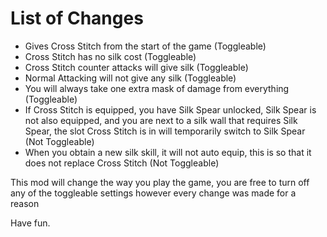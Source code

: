 # List of Changes
- Gives Cross Stitch from the start of the game (Toggleable)
- Cross Stitch has no silk cost (Toggleable)
- Cross Stitch counter attacks will give silk (Toggleable)
- Normal Attacking will not give any silk (Toggleable)
- You will always take one extra mask of damage from everything (Toggleable)
- If Cross Stitch is equipped, you have Silk Spear unlocked, Silk Spear is not also equipped, and you are next to a silk wall that requires Silk Spear, the slot Cross Stitch is in will temporarily switch to Silk Spear (Not Toggleable)
- When you obtain a new silk skill, it will not auto equip, this is so that it does not replace Cross Stitch (Not Toggleable)


This mod will change the way you play the game, you are free to turn off any of the toggleable settings however every change was made for a reason

Have fun.
